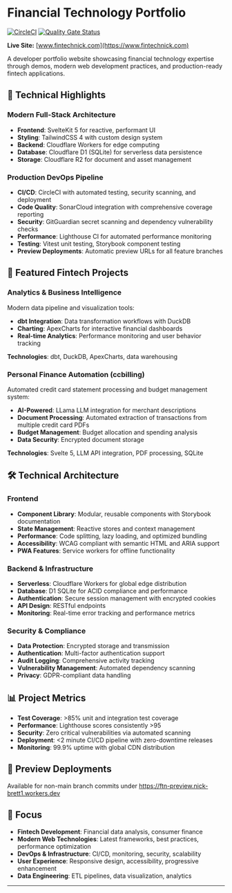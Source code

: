 # Financial Technology Portfolio

[![CircleCI](https://dl.circleci.com/status-badge/img/gh/nickbrett1/ftn/tree/main.svg?style=svg)](https://dl.circleci.com/status-badge/redirect/gh/nickbrett1/ftn/tree/main)
[![Quality Gate Status](https://sonarcloud.io/api/project_badges/measure?project=nickbrett1_bem&metric=alert_status)](https://sonarcloud.io/summary/new_code?id=nickbrett1_bem)

**Live Site:** [www.fintechnick.com](https://www.fintechnick.com)

A developer portfolio website showcasing financial technology expertise through demos, modern web development practices, and production-ready fintech applications.

## 🚀 Technical Highlights

### **Modern Full-Stack Architecture**

- **Frontend**: SvelteKit 5 for reactive, performant UI
- **Styling**: TailwindCSS 4 with custom design system
- **Backend**: Cloudflare Workers for edge computing
- **Database**: Cloudflare D1 (SQLite) for serverless data persistence
- **Storage**: Cloudflare R2 for document and asset management

### **Production DevOps Pipeline**

- **CI/CD**: CircleCI with automated testing, security scanning, and deployment
- **Code Quality**: SonarCloud integration with comprehensive coverage reporting
- **Security**: GitGuardian secret scanning and dependency vulnerability checks
- **Performance**: Lighthouse CI for automated performance monitoring
- **Testing**: Vitest unit testing, Storybook component testing
- **Preview Deployments**: Automatic preview URLs for all feature branches

## 💼 Featured Fintech Projects

### **Analytics & Business Intelligence**

Modern data pipeline and visualization tools:

- **dbt Integration**: Data transformation workflows with DuckDB
- **Charting**: ApexCharts for interactive financial dashboards
- **Real-time Analytics**: Performance monitoring and user behavior tracking

**Technologies**: dbt, DuckDB, ApexCharts, data warehousing

### **Personal Finance Automation (ccbilling)**

Automated credit card statement processing and budget management system:

- **AI-Powered**: LLama LLM integration for merchant descriptions
- **Document Processing**: Automated extraction of transactions from multiple credit card PDFs
- **Budget Management**: Budget allocation and spending analysis
- **Data Security**: Encrypted document storage

**Technologies**: Svelte 5, LLM API integration, PDF processing, SQLite

## 🛠 Technical Architecture

### **Frontend**

- **Component Library**: Modular, reusable components with Storybook documentation
- **State Management**: Reactive stores and context management
- **Performance**: Code splitting, lazy loading, and optimized bundling
- **Accessibility**: WCAG compliant with semantic HTML and ARIA support
- **PWA Features**: Service workers for offline functionality

### **Backend & Infrastructure**

- **Serverless**: Cloudflare Workers for global edge distribution
- **Database**: D1 SQLite for ACID compliance and performance
- **Authentication**: Secure session management with encrypted cookies
- **API Design**: RESTful endpoints
- **Monitoring**: Real-time error tracking and performance metrics

### **Security & Compliance**

- **Data Protection**: Encrypted storage and transmission
- **Authentication**: Multi-factor authentication support
- **Audit Logging**: Comprehensive activity tracking
- **Vulnerability Management**: Automated dependency scanning
- **Privacy**: GDPR-compliant data handling

## 📊 Project Metrics

- **Test Coverage**: >85% unit and integration test coverage
- **Performance**: Lighthouse scores consistently >95
- **Security**: Zero critical vulnerabilities via automated scanning
- **Deployment**: <2 minute CI/CD pipeline with zero-downtime releases
- **Monitoring**: 99.9% uptime with global CDN distribution

## 🚀 Preview Deployments

Available for non-main branch commits under https://ftn-preview.nick-brett1.workers.dev

## 🎯 Focus

- **Fintech Development**: Financial data analysis, consumer finance
- **Modern Web Technologies**: Latest frameworks, best practices, performance optimization
- **DevOps & Infrastructure**: CI/CD, monitoring, security, scalability
- **User Experience**: Responsive design, accessibility, progressive enhancement
- **Data Engineering**: ETL pipelines, data visualization, analytics

---
